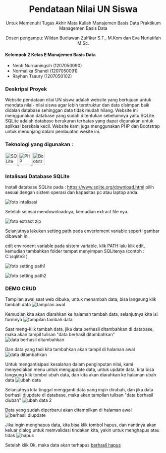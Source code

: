 <div align="center"> 
  <h1> Pendataan Nilai UN Siswa</h1> 
  <p>Untuk Memenuhi Tugas Akhir Mata Kuliah Manajemen Basis Data Praktikum Managemen Basis Data</p> 
  <p>Dosen pengampu:
Wildan Budiawan Zulfikar S.T., M.Kom dan Eva Nurlatifah M.Sc.</p>
</div>

#### Kelompok 2 Kelas E Manajemen Basis Data

- Nenti Nurnaningsih (1207050090)
- Normalika Shandi (1207050091)
- Rayhan Tsaury (1207050102)

### Deskripsi Proyek 

Website pendataan nilai UN siswa adalah website yang bertujuan untuk mendata nilai- nilai siswa agar lebih terstruktur dan data disimpan baik didalan database sehinggan data tidak mudah hilang.
Website ini menggunakan database yang sudah ditentukan sebelumnya yaitu SQLite. SQLite adalah database berukuran terbatas yang dapat digunakan untuk aplikasi berskala kecil. Website kami juga menggunakan PHP dan Bootstrap untuk menunjang dalam pembuatan wesite ini.

<h3 align="left">Teknologi yang digunakan :</h3>
<p align="left"> <a href="https://www.sqlite.org/" target="_blank" rel="noreferrer"> <img src="https://www.esoftner.com/wp-content/uploads/2019/12/SQLite-Logo-300x300.png" alt="SQLite" width="40" height="40"/> </a> <a href="https://www.php.net/" target="_blank" rel="noreferrer"> <img src="https://www.php.net/images/meta-image.png" alt="PHP" width="40" height="40"/> </a>  <a href="https://getbootstrap.com/" target="_blank" rel="noreferrer"> <img src="https://getbootstrap.com/docs/4.0/assets/brand/bootstrap-social-logo.png" alt="Bootstrap" width="40" height="40"/> </a>  

### Intalisasi Database SQLite
Install database SQLite pada : https://www.sqlite.org/download.html
pilih sesuai dengan sistem operasi dan kapasitas pc atau laptop anda.
  
![foto intalisasi](https://github.com/nentinur/project-uas-mbd/blob/master/img/MBD-Intalisasi%20SQLite.png)

Setelah selesai mendownloadnya, kemudian extract file nya.
  
![foto extract zip](https://github.com/nentinur/project-uas-mbd/blob/master/img/MBD-Extract%20ZIP.png)
  
Selanjutnya lakukan setting path pada enverioment variable seperti gambar dibawah ini.

edit environent variable pada sistem variable. klik PATH lalu klik edit, kemudian tambahkan folder tempat menyimpan SQLitenya (contoh : C:\sqlite3 )

![foto setting path1](https://github.com/nentinur/project-uas-mbd/blob/master/img/MBD-Setting%20PATH1.png)
  
![foto setting path2](https://github.com/nentinur/project-uas-mbd/blob/master/img/MBD-Setting%20PATH2.png)
  
### DEMO CRUD
Tampilan awal saat web dibuka, untuk menambah data, bisa langsung klik tambah data
![tampilan awal](https://github.com/nentinur/project-uas-mbd/blob/master/img/CRUD/tampilan-awal.png)

Kemudian kita akan diarahkan ke halaman tambah data, selanjutnya kita isi formnya
![tampilan tambah data ](https://github.com/nentinur/project-uas-mbd/blob/master/img/CRUD/tambah-data.png)

Saat meng-klik tambah data, jika data berhasil ditambahkan di database, maka akan tampil tulisan "data berhasil ditambahkan"
![data berhasil ditambahkan](https://github.com/nentinur/project-uas-mbd/blob/master/img/CRUD/tambah-data2.png)

Dan data yang tadi kita tambahkan akan tampil di halaman awal
![data ditambahkan](https://github.com/nentinur/project-uas-mbd/blob/master/img/CRUD/setelah-tambah-data.png)

Untuk mengantisipasi kesalahan dalam penginputan nilai, kami menyediakan menu untuk mengupdate data, untuk update data, kita bisa langsung klik tombol ubah data, dan kita akan diarahkan ke halaman ubah data
![ubah data](https://github.com/nentinur/project-uas-mbd/blob/master/img/CRUD/ubah-data.png)

Selanjutnya kita tinggal mengganti data yang ingin dirubah, dan jika data berhasil diupdate di database, maka akan tampilan tulisan "data berhasil diubah"
![ubah data 2](https://github.com/nentinur/project-uas-mbd/blob/master/img/CRUD/ubah-data2.png)

Data yang sudah diperbarui akan ditampilkan di halaman awal
![berhasil diupdate](https://github.com/nentinur/project-uas-mbd/blob/master/img/CRUD/setelah-ubah-data.png)

Jika ingin menghapus data, kita bisa klik tombol hapus, dan nantinya akan keluar dialog untuk memvalidasi tindakan kita, yakin untuk menghapus atau tidak
![hapus](https://github.com/nentinur/project-uas-mbd/blob/master/img/CRUD/hapus-data.png)

Setelah klik Ok, maka data akan terhapus
[berhasil hapus](https://github.com/nentinur/project-uas-mbd/blob/master/img/CRUD/hapus-data2.png)

